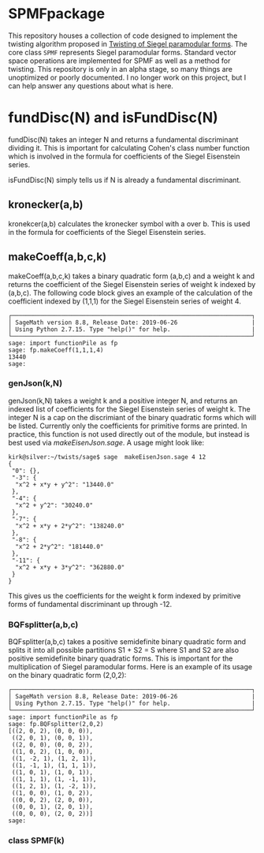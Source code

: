 # SPMFpackage
This repository houses a collection of code designed to implement the twisting algorithm proposed in [Twisting of Siegel paramodular forms](https://arxiv.org/abs/1404.4596).
The core class `SPMF` represents Siegel paramodular forms. Standard vector space operations are implemented for SPMF as well as a method for twisting.
This repository is only in an alpha stage, so many things are unoptimized or poorly documented. I no longer work on this project, but I can help answer any questions about what is here.


# fundDisc(N) and isFundDisc(N)
fundDisc(N) takes an integer N and returns a fundamental discriminant dividing it. This is important for calculating Cohen's class number function which is involved in the formula for coefficients of the Siegel Eisenstein series. 

isFundDisc(N) simply tells us if N is already a fundamental discriminant.

## kronecker(a,b) 
kronekcer(a,b) calculates the kronecker symbol with a over b. This is used in the formula for coefficients of the Siegel Eisenstein series.

## makeCoeff(a,b,c,k)
makeCoeff(a,b,c,k) takes a binary quadratic form (a,b,c) and a weight k and returns the coefficient  of the Siegel Eisenstein series of weight k indexed by (a,b,c). The following code block gives an example of the calculation of the coefficient indexed by (1,1,1) for the Siegel Eisenstein series of weight 4.
```
┌────────────────────────────────────────────────────────────────────┐
│ SageMath version 8.8, Release Date: 2019-06-26                     |
│ Using Python 2.7.15. Type "help()" for help.                       |
└────────────────────────────────────────────────────────────────────┘
sage: import functionPile as fp
sage: fp.makeCoeff(1,1,1,4)
13440
sage: 
```

### genJson(k,N) 
genJson(k,N) takes a weight k and a positive integer N, and returns an indexed list of coefficients for the Siegel Eisenstein series of weight k. The integer N is a cap on the discrimiant of the binary quadratic forms which will be listed. Currently only the coefficients for primitive forms are printed. In practice, this function is not used directly out of the module, but instead is best used via *makeEisenJson.sage*. A usage might look like:
```
kirk@silver:~/twists/sage$ sage  makeEisenJson.sage 4 12
{
 "0": {}, 
 "-3": {
  "x^2 + x*y + y^2": "13440.0"
 }, 
 "-4": {
  "x^2 + y^2": "30240.0"
 }, 
 "-7": {
  "x^2 + x*y + 2*y^2": "138240.0"
 }, 
 "-8": {
  "x^2 + 2*y^2": "181440.0"
 }, 
 "-11": {
  "x^2 + x*y + 3*y^2": "362880.0"
 }
}

```

This gives us the coefficients for the weight k form indexed by primitive forms of fundamental discriminant up through -12. 

### BQFsplitter(a,b,c)
BQFsplitter(a,b,c) takes a positive semidefinite binary quadratic form and splits it into all possible partitions S1 + S2 = S where S1 and S2 are also positive semidefinite binary quadratic forms. This is important for the multiplication of Siegel paramodular forms. Here is an example of its usage on the binary quadratic form (2,0,2):
```
┌────────────────────────────────────────────────────────────────────┐
│ SageMath version 8.8, Release Date: 2019-06-26                     |
│ Using Python 2.7.15. Type "help()" for help.                       |
└────────────────────────────────────────────────────────────────────┘
sage: import functionPile as fp
sage: fp.BQFsplitter(2,0,2)
[((2, 0, 2), (0, 0, 0)),
 ((2, 0, 1), (0, 0, 1)),
 ((2, 0, 0), (0, 0, 2)),
 ((1, 0, 2), (1, 0, 0)),
 ((1, -2, 1), (1, 2, 1)),
 ((1, -1, 1), (1, 1, 1)),
 ((1, 0, 1), (1, 0, 1)),
 ((1, 1, 1), (1, -1, 1)),
 ((1, 2, 1), (1, -2, 1)),
 ((1, 0, 0), (1, 0, 2)),
 ((0, 0, 2), (2, 0, 0)),
 ((0, 0, 1), (2, 0, 1)),
 ((0, 0, 0), (2, 0, 2))]
sage: 
```

### class SPMF(k)




